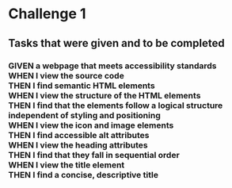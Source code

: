 <h1>Challenge 1</h1>
<h2>Tasks that were given and to be completed</h2>
<h3>
GIVEN a webpage that meets accessibility standards <br>
WHEN I view the source code <br>
THEN I find semantic HTML elements <br>
WHEN I view the structure of the HTML elements <br>
THEN I find that the elements follow a logical structure independent of styling and positioning <br>
WHEN I view the icon and image elements <br>
THEN I find accessible alt attributes <br>
WHEN I view the heading attributes <br>
THEN I find that they fall in sequential order <br>
WHEN I view the title element <br>
THEN I find a concise, descriptive title <br>
</h3>
